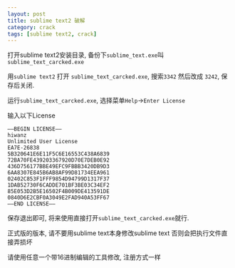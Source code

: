 ```yaml
---
layout: post
title: sublime text2 破解
category: crack
tags: [sublime text2, crack]
---
```


打开sublime text2安装目录, 备份下`sublime_text.exe`叫`sublime_text_carcked.exe`

用`sublime text2` 打开 `sublime_text_carcked.exe`, 搜索`3342` 然后改成 `3242`, 保存后关闭.

运行`sublime_text_carcked.exe`, 选择菜单`Help`->`Enter License`

输入以下License

    —–BEGIN LICENSE—–
    hiwanz
    Unlimited User License
    EA7E-26838
    5B320641E6E11F5C6E16553C438A6839
    72BA70FE439203367920D70E7DEB0E92
    436D756177BBE49EFC9FBBB3420DB9D3
    6AA8307E845B6AB8AF99D81734EEA961
    02402C853F1FFF9854D94799D1317F37
    1DAB52730F6CADDE701BF3BE03C34EF2
    85E053D2B5E16502F4B009DE413591DE
    0840D6E2CBF0A3049E2FAD940A53FF67
    —–END LICENSE—–

保存退出即可, 将来使用直接打开`sublime_text_carcked.exe`就行.

正式版的版本, 请不要用sublime text本身修改sublime text 否则会把执行文件直接弄损坏

请使用任意一个带16进制编辑的工具修改, 注册方式一样
